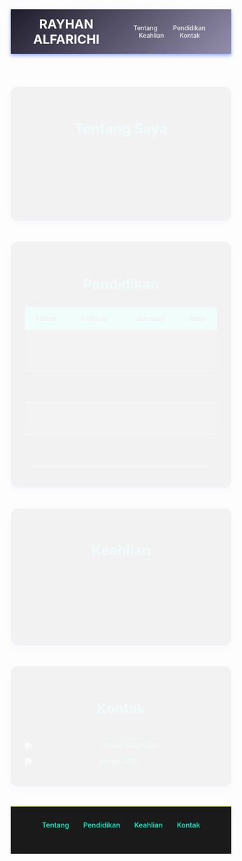 <!DOCTYPE html>
<html lang="id">
<head>
  <meta charset="UTF-8">
  <meta name="viewport" content="width=device-width, initial-scale=1">
  <title>Profil Saya</title>
  <style>
    /* Smooth Scroll */
    html {
      scroll-behavior: smooth;
    }

    /* Global Style */
    body {
      margin: 0;
      font-family: 'Poppins', sans-serif;
      background: #000000;
      color: #ccc;
      line-height: 1.6;
    }

    /* Header */
    header {
      background: linear-gradient(135deg, #1f1c2c, #928dab);
      padding: 1rem 2rem;
      display: flex;
      justify-content: space-between;
      align-items: center;
      position: sticky;
      top: 0;
      z-index: 999;
      box-shadow: 0 4px 8px rgba(45, 94, 255, 0.5);
    }

    header h1 {
      margin: 0;
      font-size: 1.8rem;
      color: #fff;
    }

    nav a {
      margin-left: 2rem;
      color: #eee;
      text-decoration: none;
      font-weight: 500;
      transition: color 0.3s;
    }

    nav a:hover {
      color: #00ffd5;
    }

    /* Section */
    section {
      max-width: 1000px;
      margin: 3rem auto;
      padding: 2rem;
      background: #1e1e1e;
      border-radius: 15px;
      box-shadow: 0 8px 16px rgba(45, 94, 255, 0.5);
      animation: fadeIn 1s ease forwards;
    }

    @keyframes fadeIn {
      0% { opacity: 0; transform: translateY(20px); }
      100% { opacity: 1; transform: translateY(0); }
    }

    section h2 {
      text-align: center;
      margin-bottom: 1.5rem;
      color: #07c4ea;
      font-size: 2rem;
    }

    p, ul {
      margin-bottom: 1rem;
    }

    ul {
      padding-left: 1.5rem;
    }

    ul li {
      margin-bottom: 0.5rem;
    }

    /* Tabel Pendidikan */
    table {
      width: 100%;
      border-collapse: collapse;
      margin-top: 2rem;
      border-radius: 10px;
      overflow: hidden;
    }

    th, td {
      padding: 1rem;
      text-align: center;
      border-bottom: 1px solid #d1ff02;
    }

    th {
      background: #00ffd5;
      color: #000;
    }

    tr:nth-child(even) {
      background: #1e1e1e;
    }

    tr:nth-child(odd) {
      background: #2a2a2a;
    }

    /* Footer */
    footer {
      margin-top: 4rem;
      background: #1a1a1a;
      padding: 2rem 1rem;
      border-top: 1px solid #b7ff00;
      text-align: center;
    }

    .footer-menu {
      display: flex;
      justify-content: center;
      flex-wrap: wrap;
      gap: 2rem;
      margin-bottom: 1.5rem;
    }

    .footer-menu a {
      color: #00ffd5;
      text-decoration: none;
      font-size: 1rem;
      font-weight: 500;
      transition: color 0.3s;
    }


  </style>
</head>

<body>

<header>
  <h1>RAYHAN ALFARICHI</h1>
  <nav>
    <a href="#tentang">Tentang</a>
    <a href="#pendidikan">Pendidikan</a>
    <a href="#keahlian">Keahlian</a>
    <a href="#kontak">Kontak</a>
  </nav>
</header>

<section id="tentang">
  <h2>Tentang Saya</h2>
  <p>Saya mahasiswa Teknik Informatika yang aktif di UKM Pramuka. Selain suka ngoding, saya juga senang kegiatan luar ruangan, apalagi yang berhubungan dengan alam dan kerja tim. Di waktu luang, saya biasanya main bola bareng teman-teman atau mancing buat refreshing. Bagi saya, keseimbangan antara kuliah, organisasi, dan hobi itu penting, supaya tetap produktif tapi juga nggak kehilangan kesenangan.</p>
</section>

<section id="pendidikan">
  <h2>Pendidikan</h2>
  <table>
    <thead>
      <tr>
        <th>Tahun</th>
        <th>Institusi</th>
        <th>Jurusan</th>
        <th>Gelar</th>
      </tr>
    </thead>
    <tbody>
      <tr>
        <td>2023 - masih lanjut</td>
        <td>Universitas Jabal Ghafur</td>
        <td>Teknik Informatika D3</td>
        <td>Ilmu Madya </td>
      </tr>
      <tr>
        <td>2019 - 2022</td>
        <td>SMA Negeri 2 Delima</td>
        <td>IPS</td>
        <td>-</td>
      </tr>
      <tr>
        <td>2016 - 2019</td>
        <td>SMP Negeri 1 Takengon</td>
        <td>-</td>
        <td>-</td>
      </tr>
      <tr>
        <td>2010 - 2016</td>
        <td>SD Negeri 10 Bebesen</td>
        <td>-</td>
        <td>-</td>
      </tr>
    </tbody>
  </table>
</section>

<section id="keahlian">
  <h2>Keahlian</h2>
  <ul>
    <li>Ngoding sampai lupa waktu (asal jangan lupa makan)</li>
    <li>Bisa kerja tim, apalagi kalau timnya asik dan ada cemilannya.</li>
    <li>Aktif di Pramuka, jadi siap siaga... bahkan kalau disuruh ngoding tengah malam</li>
    <li>Jago cari sinyal di hutan dan ikan di sungai (hasilnya kadang nihil, tapi niatnya 100%).</li>
  </ul>
</section>

<section id="kontak">
    <h2>Kontak</h2>
    <p>Yuk terhubung! Hubungi saya melalui:</p>
    <p>
        <img src="https://cdn-icons-png.flaticon.com/24/733/733585.png" alt="WhatsApp" style="vertical-align: middle; margin-right: 8px;">
        WhatsApp: <a href="https://wa.me/6281285615261" target="_blank" style="color: #00ffd5; text-decoration: none;">+62 812-8561-5261</a>
      </p>      
    <p>
      <img src="https://cdn-icons-png.flaticon.com/24/2111/2111463.png" alt="Instagram" style="vertical-align: middle; margin-right: 8px;">
      Instagram: <a href="https://instagram.com/ryhan_alf07" target="_blank" style="color: #00ffd5; text-decoration: none;">@ryhan_alf07</a>
    </p>
  </section>
  

  <footer>
    <div class="footer-menu">
      <a href="#tentang">Tentang</a>
      <a href="#pendidikan">Pendidikan</a>
      <a href="#keahlian">Keahlian</a>
      <a href="#kontak">Kontak</a>
    </div>
  </footer>
  

</body>
</html>
